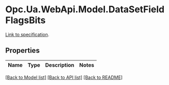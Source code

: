 # Opc.Ua.WebApi.Model.DataSetFieldFlagsBits
[Link to specification](https://reference.opcfoundation.org/v105/Core/docs/Part14/6.2.3/#6.2.3.2.5).

## Properties

Name | Type | Description | Notes
------------ | ------------- | ------------- | -------------

[[Back to Model list]](../README.md#documentation-for-models) [[Back to API list]](../README.md#documentation-for-api-endpoints) [[Back to README]](../README.md)

